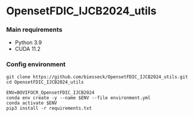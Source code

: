 # OpensetFDIC_IJCB2024_utils

### Main requirements
- Python 3.9
- CUDA 11.2

### Config environment
```
git clone https://github.com/biesseck/OpensetFDIC_IJCB2024_utils.git
cd OpensetFDIC_IJCB2024_utils

ENV=BOVIFOCR_OpensetFDIC_IJCB2024
conda env create -y --name $ENV --file environment.yml
conda activate $ENV
pip3 install -r requirements.txt
```

